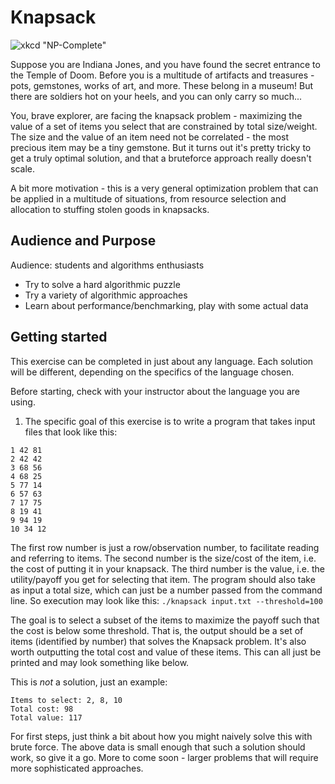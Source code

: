 # Knapsack

![xkcd "NP-Complete"](https://imgs.xkcd.com/comics/np_complete.png "General solutions get you a 50% tip.")

Suppose you are Indiana Jones, and you have found the secret entrance to the
Temple of Doom. Before you is a multitude of artifacts and treasures - pots,
gemstones, works of art, and more. These belong in a museum! But there are
soldiers hot on your heels, and you can only carry so much...

You, brave explorer, are facing the knapsack problem - maximizing the value of
a set of items you select that are constrained by total size/weight. The size
and the value of an item need not be correlated - the most precious item may be
a tiny gemstone. But it turns out it's pretty tricky to get a truly optimal
solution, and that a bruteforce approach really doesn't scale.

A bit more motivation - this is a very general optimization problem that can be
applied in a multitude of situations, from resource selection and allocation to
stuffing stolen goods in knapsacks.

## Audience and Purpose

Audience: students and algorithms enthusiasts

* Try to solve a hard algorithmic puzzle
* Try a variety of algorithmic approaches
* Learn about performance/benchmarking, play with some actual data

## Getting started

This exercise can be completed in just about any language.  Each solution will be different, depending on the specifics of the language chosen.  

Before starting, check with your instructor about the language you are using.

1. The specific goal of this exercise is to write a program that takes input files
that look like this:

```
1 42 81
2 42 42
3 68 56
4 68 25
5 77 14
6 57 63
7 17 75
8 19 41
9 94 19
10 34 12
```

The first row number is just a row/observation number, to facilitate reading and
referring to items. The second number is the size/cost of the item, i.e. the
cost of putting it in your knapsack. The third number is the value, i.e. the
utility/payoff you get for selecting that item. The program should also take as
input a total size, which can just be a number passed from the command line. So
execution may look like this: `./knapsack input.txt --threshold=100`

The goal is to select a subset of the items to maximize the payoff such that the
cost is below some threshold. That is, the output should be a set of items
(identified by number) that solves the Knapsack problem. It's also worth
outputting the total cost and value of these items. This can all just be printed
and may look something like below.

This is *not* a solution, just an example:

```
Items to select: 2, 8, 10
Total cost: 98
Total value: 117
```

For first steps, just think a bit about how you might naively solve this with
brute force. The above data is small enough that such a solution should work, so
give it a go. More to come soon - larger problems that will require more
sophisticated approaches.
